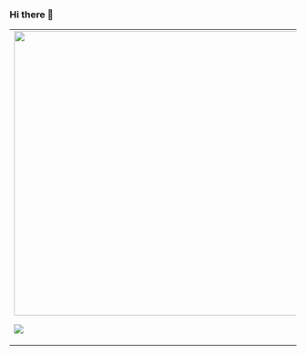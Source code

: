 ### Hi there 👋

<table>
  <tr>
    <td width=50%>
      
<div id="header" align="center">
  <img src="https://giffiles.alphacoders.com/155/15531.gif" width="500"/>
</div>
      
![](https://komarev.com/ghpvc/?username=rwynx&color=90b302&label=DAMN+ANOTHER+VISITOR?+SINCE+WHEN+IM+SO+POPULAR+LMAOOOO&style=for-the-badge)   
    </td>
    <td width=50%>
      <a href="https://github-readme-stats.vercel.app/">
[![Anurag's GitHub stats](https://github-readme-stats.vercel.app/api?username=rwynx&show_icons=true&theme=merko)](https://github.com/anuraghazra/github-readme-stats)
[![Readme Card](https://github-readme-stats.vercel.app/api/pin/?username=r2northstar&repo=northstar&theme=merko)](https://github.com/R2Northstar/Northstar)
      </a>
    </td>
  </tr>
</table>

